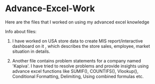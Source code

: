 # Advance-Excel-Work
Here are the files that I worked on using my advanced excel knowledge

Info about files:
  1) I have worked on USA store data to create MIS report/interactive dashboard on it , which describes the store sales, employee, market situation in details.
  
  2) Another file contains problem statements for a company named 'Kapiva'. I have tried to resolve problems and provide insights using advance excel functions like SUMIF(), COUNTIFS(), Vlookup(), Conditional Formatting, Delimiting, Using combined formulas etc.
